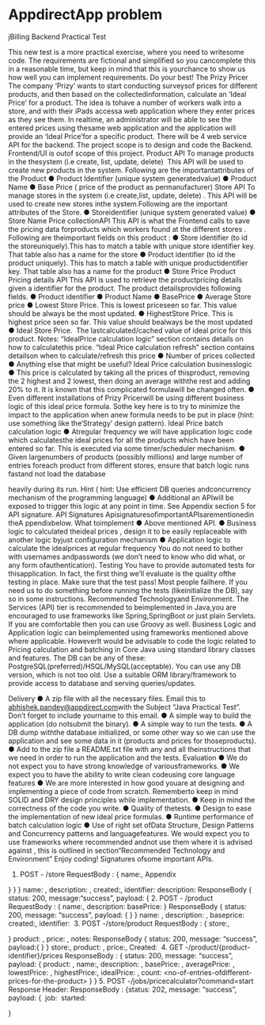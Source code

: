 # AppdirectApp problem 

jBilling​ ​Backend​ ​Practical​ ​Test

This​ ​new​ ​test​ ​is​ ​a​ ​more​ ​practical​ ​exercise,​ ​where​ ​you​ ​need​ ​to​ ​write​ ​some​ ​code.​ ​The requirements​ ​are​ ​fictional​ ​and​ ​simplified​ ​so​ ​you​ ​can​ ​complete​ ​this​ ​in​ ​a​ ​reasonable​ ​time,​ ​but keep​ ​in​ ​mind​ ​that​ ​​this​ ​is​ ​your​ ​chance​ ​to​ ​show​ ​us​​ ​how​ ​well​ ​you​ ​can​ ​implement​ ​requirements. Do​ ​your​ ​best!
The​ ​Prizy​ ​Pricer
The​ ​company​ ​‘Prizy’​ ​wants​ ​to​ ​start​ ​conducting​ ​surveys​ ​of​ ​prices​ ​for​ ​different​ ​products,​ ​and​ ​then
based​ ​on​ ​the​ ​collected​ ​information,​ ​calculate​ ​an​ ​‘Ideal​ ​Price’​ ​for​ ​a​ ​product.
The​ ​idea​ ​is​ ​to​ ​have​ ​a​ ​number​ ​of​ ​workers​ ​walk​ ​into​ ​a​ ​store,​ ​and​ ​with​ ​their​ ​iPads​ ​access​ ​a​ ​web application​ ​where​ ​they​ ​enter​ ​prices​ ​as​ ​they​ ​see​ ​them.​ ​In​ ​real​ ​time,​ ​an​ ​administrator​ ​will​ ​be​ ​able to​ ​see​ ​the​ ​entered​ ​prices​ ​using​ ​the​ ​same​ ​web​ ​application​ ​and​ ​the​ ​application​ ​will​ ​provide​ ​an ‘Ideal​ ​Price’​ ​for​ ​a​ ​specific​ ​product.
There​ ​will​ ​be​ ​4​ ​web​ ​service​ ​API​ ​for​ ​the​ ​backend.
The​ ​project​ ​scope​ ​is​ ​to​ ​design​ ​and​ ​code​ ​the​ ​Backend.​​ ​​Frontend/UI​ ​is​ ​out​ ​of​ ​scope​ ​of​ ​this
project.
Product​ ​API
To​ ​manage​ ​products​ ​in​ ​the​ ​the​ ​system​ ​(i.e​ ​create,​ ​list,​ ​update,​ ​delete)​ ​​ ​This​ ​API​ ​will​ ​be​ ​used​ ​to create​ ​new​ ​products​ ​in​ ​the​ ​system.​ ​Following​ ​are​ ​the​ ​important​ ​attributes​ ​of​ ​the​ ​Product
● Product​ ​Identifier​ ​(unique​ ​system​ ​generated​ ​value)
● Product​ ​Name
● Base​ ​Price​ ​(​ ​price​ ​of​ ​the​ ​product​ ​as​ ​per​ ​manufacturer)
Store​ ​API
To​ ​manage​ ​stores​ ​in​ ​the​ ​system​ ​(i.e​ ​create,​ ​list,​ ​update,​ ​delete)​ ​.​ ​This​ ​API​ ​will​ ​be​ ​used​ ​to​ ​create new​ ​stores​ ​in​ ​the​ ​system.Following​ ​are​ ​the​ ​important​ ​attributes​ ​of​ ​the​ ​Store.
● Store​ ​identifier​ ​(unique​ ​system​ ​generated​ ​value)
● Store​ ​Name
Price​ ​collection​ ​API
This​ ​API​ ​is​ ​what​ ​the​ ​Frontend​ ​calls​ ​to​ ​save​ ​the​ ​pricing​ ​data​ ​for​ ​products​ ​which​ ​workers​ ​found​ ​at the​ ​different​ ​stores​ ​.​ ​Following​ ​are​ ​the​ ​important​ ​fields​ ​on​ ​this​ ​product​ ​:
 ● Store​ ​identifier​ ​(to​ ​id​ ​the​ ​store​ ​uniquely).This​ ​has​ ​to​ ​match​ ​a​ ​table​ ​with​ ​unique​ ​store identifier​ ​key.​ ​That​ ​table​ ​also​ ​has​ ​a​ ​name​ ​for​ ​the​ ​store
● Product​ ​identifier​ ​(to​ ​id​ ​the​ ​product​ ​uniquely).​ ​This​ ​has​ ​to​ ​match​ ​a​ ​table​ ​with​ ​unique product​ ​identifier​ ​key.​ ​That​ ​table​ ​also​ ​has​ ​a​ ​name​ ​for​ ​the​ ​product
● Store​ ​Price
Product​ ​Pricing​ ​details​ ​API
This​ ​API​ ​is​ ​used​ ​to​ ​retrieve​ ​the​ ​product​ ​pricing​ ​details​ ​given​ ​a​ ​identifier​ ​for​ ​the​ ​product.​ ​The product​ ​details​ ​provides​ ​following​ ​fields.
● Product​ ​identifier
● Product​ ​Name
● Base​ ​Price
● Average​ ​Store​ ​​ ​price
● Lowest​ ​Store​ ​Price.​ ​This​ ​is​ ​lowest​ ​price​ ​seen​ ​so​ ​far.​ ​This​ ​value​ ​should​ ​be​ ​always​ ​be​ ​the
most​ ​updated.
● Highest​ ​Store​ ​Price.​ ​This​ ​is​ ​highest​ ​price​ ​seen​ ​so​ ​far.​ ​This​ ​value​ ​should​ ​be​ ​always​ ​be
the​ ​most​ ​updated
● Ideal​ ​Store​ ​Price.​ ​​ ​The​ ​last​ ​calculated/cached​ ​value​ ​of​ ​ideal​ ​price​ ​for​ ​this​ ​product.
Notes:
“​Ideal​ ​Price​ ​calculation​ ​logic​”​ ​section​ ​contains​ ​details​ ​on​ ​​how​​ ​to​ ​calculate​ ​this​ ​price. “​Ideal​ ​Price​ ​calculation​ ​refresh​”​ ​section​ ​contains​ ​details​ ​on​ ​​when​​ ​to​ ​calculate/refresh​ ​this price
● Number​ ​of​ ​prices​ ​collected
● Anything​ ​else​ ​that​ ​might​ ​be​ ​useful?
Ideal​ ​Price​ ​calculation​ ​business​ ​logic
● This​ ​price​ ​is​ ​calculated​ ​by​ ​taking​ ​all​ ​the​ ​prices​ ​of​ ​this​ ​product,​ ​removing​ ​the​ ​2​ ​highest and​ ​2​ ​lowest,​ ​then​ ​doing​ ​an​ ​average​ ​with​ ​the​ ​rest​ ​and​ ​adding​ ​20%​ ​to​ ​it.​ ​It​ ​is​ ​known​ ​that this​ ​complicated​ ​formula​ ​​will​ ​be​ ​changed​ ​often.​
● Even​ ​different​ ​installations​ ​of​ ​Prizy​ ​Pricer​ ​will​ ​be​ ​using​ ​different​ ​business​ ​logic​ ​of​ ​this ideal​ ​price​ ​formula.​ ​So​ ​the​ ​key​ ​here​ ​is​ ​to​ ​try​ ​to​ ​minimize​ ​the​ ​impact​ ​to​ ​the​ ​application when​ ​a​ ​new​ ​formula​ ​needs​ ​to​ ​be​ ​put​ ​in​ ​place​ ​(hint:​ ​use​ ​something​ ​like​ ​the​ ​‘Strategy’ design​ ​pattern).
Ideal​ ​Price​ ​batch​ ​calculation​ ​logic
● At​ ​regular​ ​frequency​ ​​we​ ​will​ ​have​ ​application​ ​logic​ ​code​ ​which​ ​calculates​ ​the​ ​ideal prices​ ​for​ ​all​ ​the​ ​products​ ​which​ ​have​ ​been​ ​entered​ ​so​ ​far.​ ​​ ​This​ ​is​ ​executed​ ​via​ ​some timer/scheduler​ ​mechanism.
● Given​ ​large​ ​numbers​ ​of​ ​products​ ​(possibly​ ​millions)​ ​and​ ​large​ ​number​ ​of​ ​entries​ ​for​ ​each product​ ​from​ ​different​ ​stores,​ ​ensure​ ​that​ ​batch​ ​logic​ ​runs​ ​fast​ ​and​ ​not​ ​load​ ​the​ ​database

 heavily​ ​during​ ​its​ ​run.​ ​Hint​ ​(​ ​hint:​ ​Use​ ​efficient​ ​DB​ ​queries​ ​and​ ​concurrency​ ​mechanism
of​ ​the​ ​programming​ ​language)
● Additional​ ​an​ ​API​ ​will​ ​be​ ​exposed​ ​to​ ​trigger​ ​this​ ​logic​ ​at​ ​any​ ​point​ ​in​ ​time.​ ​See​ ​Appendix
section​ ​5​ ​for​ ​API​ ​signature. API​ ​Signatures
Api​​signatures​​of​​important​​APIs​​are​​mentioned​​in​​the​A​​ ppendix​​​below. What​ ​to​ ​implement
● Above​ ​mentioned​ ​API.
● Business​ ​logic​ ​to​ ​calculated​ ​the​ ​ideal​ ​prices​ ​,​ ​design​ ​it​ ​to​ ​be​ ​easily​ ​replaceable​ ​with
another​ ​logic​ ​by​ ​just​ ​configuration​ ​mechanism
● Application​ ​logic​ ​to​ ​calculate​ ​the​ ​ideal​ ​prices​ ​at​ ​regular​ ​frequency
You​ ​do​ ​not​ ​need​ ​to​ ​bother​ ​with​ ​usernames​ ​and​ ​passwords​ ​(we​ ​don’t​ ​need​ ​to​ ​know​ ​who​ ​did what,​ ​or​ ​any​ ​form​ ​of​ ​authentication).
Testing
You​ ​have​ ​to​ ​provide​ ​automated​ ​tests​ ​for​ ​this​ ​application.​ ​In​ ​fact,​ ​the​ ​first​ ​thing​ ​we’ll​ ​evaluate​ ​is the​ ​quality​ ​of​ ​the​ ​testing​ ​in​ ​place.​ ​Make​ ​sure​ ​that​ ​the​ ​test​ ​pass!​ ​Most​ ​people​ ​fail​ ​here.​ ​If​ ​you need​ ​us​ ​to​ ​do​ ​something​ ​before​ ​running​ ​the​ ​tests​ ​(like​ ​initialize​ ​the​ ​DB),​ ​say​ ​so​ ​in​ ​some instructions.
Recommended​ ​Technology​ ​and​ ​Environment.
The​ ​Services​ ​(API)​ ​tier​ ​is​ ​recommended​ ​to​ ​be​ ​implemented​ ​in​ ​Java,you​ ​are​ ​encouraged​ ​to​ ​use frameworks​ ​like​ ​Spring,​ ​SpringBoot​ ​or​ ​just​ ​plain​ ​Servlets.​ ​If​ ​you​ ​are​ ​comfortable​ ​then​ ​you​ ​can use​ ​Groovy​ ​as​ ​well.
Business​ ​Logic​ ​and​ ​Application​ ​logic​ ​can​ ​be​ ​implemented​ ​using​ ​frameworks​ ​mentioned​ ​above where​ ​applicable.​ ​However​ ​It​ ​would​ ​be​ ​advisable​ ​to​ ​code​ ​the​ ​logic​ ​related​ ​to​ ​Pricing​ ​calculation and​ ​batching​ ​in​ ​Core​ ​Java​ ​using​ ​standard​ ​library​ ​classes​ ​and​ ​features.
The​ ​DB​ ​can​ ​be​ ​any​ ​of​ ​these:​ ​PostgreSQL(preferred)/HSQL/MySQL(acceptable).​ ​You​ ​can​ ​use any​ ​DB​ ​version,​ ​which​ ​is​ ​not​ ​too​ ​old.​ ​Use​ ​a​ ​suitable​ ​ORM​ ​library/framework​ ​to​ ​provide​ ​access​ ​to database​ ​and​ ​serving​ ​queries/updates.
 
 Delivery
● A​ ​zip​ ​file​ ​with​ ​all​ ​the​ ​necessary​ ​files.​ ​Email​ ​this​ ​to​ ​​abhishek.pandey@appdirect.com​​ ​​ ​with the​ ​Subject​ ​“Java​ ​Practical​ ​Test”.​ ​Don’t​ ​forget​ ​to​ ​include​ ​your​ ​name​ ​to​ ​this​ ​email.
● A​ ​simple​ ​way​ ​to​ ​build​ ​the​ ​application​ ​(do​ ​not​ ​submit​ ​the​ ​binary).
● A​ ​simple​ ​way​ ​to​ ​run​ ​the​ ​tests.
● A​ ​DB​ ​dump​ ​with​ ​the​ ​database​ ​initialized,​ ​or​ ​some​ ​other​ ​way​ ​so​ ​we​ ​can​ ​use​ ​the
application​ ​and​ ​see​ ​some​ ​data​ ​in​ ​it​ ​(products​ ​and​ ​prices​ ​for​ ​those​ ​products).
● Add​ ​to​ ​the​ ​zip​ ​file​ ​a​ ​README.txt​ ​file​ ​with​ ​any​ ​and​ ​all​ ​the​ ​instructions​ ​that​ ​we​ ​need​ ​in
order​ ​to​ ​run​ ​the​ ​application​ ​and​ ​the​ ​tests. Evaluation
● We​ ​do​ ​not​ ​expect​ ​you​ ​to​ ​have​ ​strong​ ​knowledge​ ​of​ ​various​ ​frameworks.
● We​ ​expect​ ​you​ ​to​ ​have​ ​the​ ​ability​ ​to​ ​write​ ​clean​ ​code​ ​using​ ​core​ ​language​ ​features
● We​ ​are​ ​more​ ​interested​ ​in​ ​how​ ​good​ ​you​ ​are​ ​at​ ​designing​ ​and​ ​implementing​ ​a​ ​piece​ ​of
code​ ​from​ ​scratch.​ ​Remember​ ​to​ ​keep​ ​in​ ​mind​ ​SOLID​ ​and​ ​DRY​ ​design​ ​principles​ ​while
implementation.
● Keep​ ​in​ ​mind​ ​the​ ​correctness​ ​of​ ​the​ ​code​ ​you​ ​write.
● Quality​ ​of​ ​the​ ​tests.
● Design​ ​to​ ​ease​ ​the​ ​implementation​ ​of​ ​new​ ​ideal​ ​price​ ​formulas.
● Runtime​ ​performance​ ​of​ ​batch​ ​calculation​ ​logic
● Use​ ​of​ ​right​ ​set​ ​of​ ​Data​ ​Structure,​ ​Design​ ​Patterns​ ​and​ ​Concurrency​ ​patterns​ ​and
language​ ​features.
We​ ​would​ ​expect​ ​you​ ​to​ ​use​ ​frameworks​ ​where​ ​recommended​ ​and​ ​not​ ​use​ ​them​ ​where​ ​it​ ​is
advised​ ​against​ ​,​ ​this​ ​is​ ​outlined​ ​in​ ​section​ ​“​Recommended​ ​Technology​ ​and​ ​Environment​” Enjoy​ ​coding!
  Signatures​ ​of​ ​some​ ​important​ ​APIs.
1. POST​ ​-​ ​/store RequestBody​ ​: {
name:<name>,
Appendix

 }
} }
name:​ ​<name>,
description:​ ​<description>, created:​ ​<created-date>, identifier:​ ​<unique-store-identifier>
description:<description>
ResponseBody
{
status:​ ​200,
message:​ ​“success”, payload:​ ​{
2.​ ​POST​ ​-​ ​/product RequestBody​ ​: {
name:<name>, description:<description> basePrice:<base-price>
}
ResponseBody
{
status:​ ​200,
message:​ ​“success”, payload:​ ​{
} }
name:​ ​<name>,
description:​ ​<description>, baseprice:​ ​<base-price>
created:​ ​<created-date>,
identifier:​ ​<unique-product-identifier>
3. POST​ ​-​ ​/store/product
RequestBody​ ​: {
store:<store-identifier>,

 }
product:​ ​<product-identifier>, price:​ ​<product-price>, notes:​ ​<product-notes>
ResponseBody
{
status:​ ​200,
message:​ ​“success”, payload:​ ​{
} }
store:<store-identifier>, product:​ ​<product-identifier>, price:​ ​<product-price>, Created:​ ​<created-date>
4. GET​ ​-​ ​/product/{product-identifier}/prices ResponseBody​ ​:
{
​status:​ ​200, message:​ ​“success”, payload:​ ​{
product:​ ​<product-identifier>,
name:​ ​<name>,
description:​ ​<description>,
basePrice:​ ​<base-price>,
averagePrice:​ ​<avg-price>,
lowestPrice:​ ​<lowest-price>,
highestPrice:​ ​<highest-price>,
idealPrice:​ ​<ideal-price>,
count:​ ​<no-of-entries-of​ ​different-prices-for-the-product> }
}
5. POST​ ​-​ ​/jobs/pricecalculator?command=start Response​ ​Header:
ResponseBody​ ​:
{
​status:​ ​202, message:​ ​“success”, payload:​ ​{
​ ​job:​ ​<job-name> started:​ ​<started-date>

}
